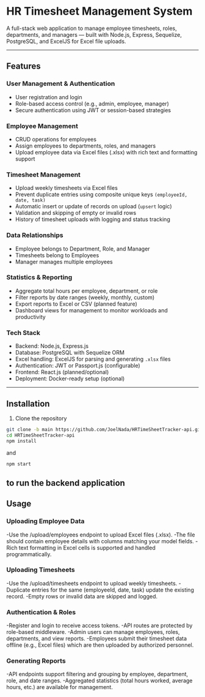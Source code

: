 # HR Timesheet Management System

A full-stack web application to manage employee timesheets, roles, departments, and managers — built with Node.js, Express, Sequelize, PostgreSQL, and ExcelJS for Excel file uploads.

---

## Features

### User Management & Authentication
- User registration and login
- Role-based access control (e.g., admin, employee, manager)
- Secure authentication using JWT or session-based strategies

### Employee Management
- CRUD operations for employees
- Assign employees to departments, roles, and managers
- Upload employee data via Excel files (.xlsx) with rich text and formatting support

### Timesheet Management
- Upload weekly timesheets via Excel files
- Prevent duplicate entries using composite unique keys `(employeeId, date, task)`
- Automatic insert or update of records on upload (`upsert` logic)
- Validation and skipping of empty or invalid rows
- History of timesheet uploads with logging and status tracking

### Data Relationships
- Employee belongs to Department, Role, and Manager
- Timesheets belong to Employees
- Manager manages multiple employees

### Statistics & Reporting
- Aggregate total hours per employee, department, or role
- Filter reports by date ranges (weekly, monthly, custom)
- Export reports to Excel or CSV (planned feature)
- Dashboard views for management to monitor workloads and productivity

### Tech Stack
- Backend: Node.js, Express.js
- Database: PostgreSQL with Sequelize ORM
- Excel handling: ExcelJS for parsing and generating `.xlsx` files
- Authentication: JWT or Passport.js (configurable)
- Frontend: React.js (planned/optional)
- Deployment: Docker-ready setup (optional)

---

## Installation

1. Clone the repository

```bash
git clone -b main https://github.com/JoelNada/HRTimeSheetTracker-api.git
cd HRTimeSheetTracker-api
npm install
```
and 
```bash 
npm start
```
to run the backend application
---

## Usage
### Uploading Employee Data
-Use the /upload/employees endpoint to upload Excel files (.xlsx).
-The file should contain employee details with columns matching your model fields.
-Rich text formatting in Excel cells is supported and handled programmatically.

### Uploading Timesheets
-Use the /upload/timesheets endpoint to upload weekly timesheets.
-Duplicate entries for the same (employeeId, date, task) update the existing record.
-Empty rows or invalid data are skipped and logged.

### Authentication & Roles
-Register and login to receive access tokens.
-API routes are protected by role-based middleware.
-Admin users can manage employees, roles, departments, and view reports.
-Employees submit their timesheet data offline (e.g., Excel files) which are then uploaded by authorized personnel.

### Generating Reports
-API endpoints support filtering and grouping by employee, department, role, and date ranges.
-Aggregated statistics (total hours worked, average hours, etc.) are available for management.
